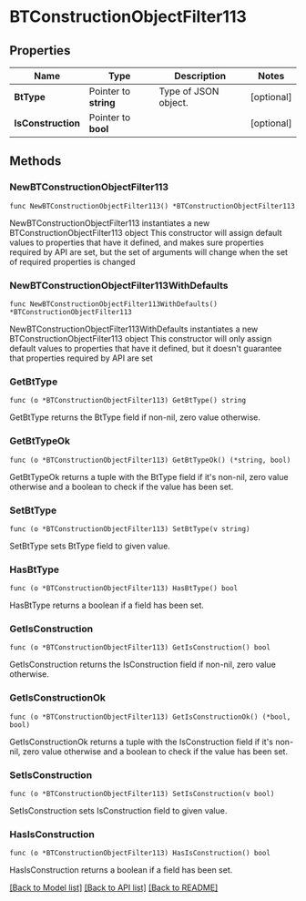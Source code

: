 # BTConstructionObjectFilter113

## Properties

Name | Type | Description | Notes
------------ | ------------- | ------------- | -------------
**BtType** | Pointer to **string** | Type of JSON object. | [optional] 
**IsConstruction** | Pointer to **bool** |  | [optional] 

## Methods

### NewBTConstructionObjectFilter113

`func NewBTConstructionObjectFilter113() *BTConstructionObjectFilter113`

NewBTConstructionObjectFilter113 instantiates a new BTConstructionObjectFilter113 object
This constructor will assign default values to properties that have it defined,
and makes sure properties required by API are set, but the set of arguments
will change when the set of required properties is changed

### NewBTConstructionObjectFilter113WithDefaults

`func NewBTConstructionObjectFilter113WithDefaults() *BTConstructionObjectFilter113`

NewBTConstructionObjectFilter113WithDefaults instantiates a new BTConstructionObjectFilter113 object
This constructor will only assign default values to properties that have it defined,
but it doesn't guarantee that properties required by API are set

### GetBtType

`func (o *BTConstructionObjectFilter113) GetBtType() string`

GetBtType returns the BtType field if non-nil, zero value otherwise.

### GetBtTypeOk

`func (o *BTConstructionObjectFilter113) GetBtTypeOk() (*string, bool)`

GetBtTypeOk returns a tuple with the BtType field if it's non-nil, zero value otherwise
and a boolean to check if the value has been set.

### SetBtType

`func (o *BTConstructionObjectFilter113) SetBtType(v string)`

SetBtType sets BtType field to given value.

### HasBtType

`func (o *BTConstructionObjectFilter113) HasBtType() bool`

HasBtType returns a boolean if a field has been set.

### GetIsConstruction

`func (o *BTConstructionObjectFilter113) GetIsConstruction() bool`

GetIsConstruction returns the IsConstruction field if non-nil, zero value otherwise.

### GetIsConstructionOk

`func (o *BTConstructionObjectFilter113) GetIsConstructionOk() (*bool, bool)`

GetIsConstructionOk returns a tuple with the IsConstruction field if it's non-nil, zero value otherwise
and a boolean to check if the value has been set.

### SetIsConstruction

`func (o *BTConstructionObjectFilter113) SetIsConstruction(v bool)`

SetIsConstruction sets IsConstruction field to given value.

### HasIsConstruction

`func (o *BTConstructionObjectFilter113) HasIsConstruction() bool`

HasIsConstruction returns a boolean if a field has been set.


[[Back to Model list]](../README.md#documentation-for-models) [[Back to API list]](../README.md#documentation-for-api-endpoints) [[Back to README]](../README.md)


